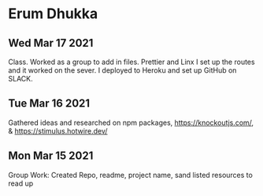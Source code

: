 # Erum Dhukka

## Wed Mar 17 2021

Class. Worked as a group to add in files. Prettier and Linx
I set up the routes and it worked on the sever. I deployed to Heroku and set up GitHub on SLACK.

## Tue Mar 16 2021

Gathered ideas and researched on npm packages, https://knockoutjs.com/, &
https://stimulus.hotwire.dev/

## Mon Mar 15 2021

Group Work: Created Repo, readme, project name, sand listed resources to read up
